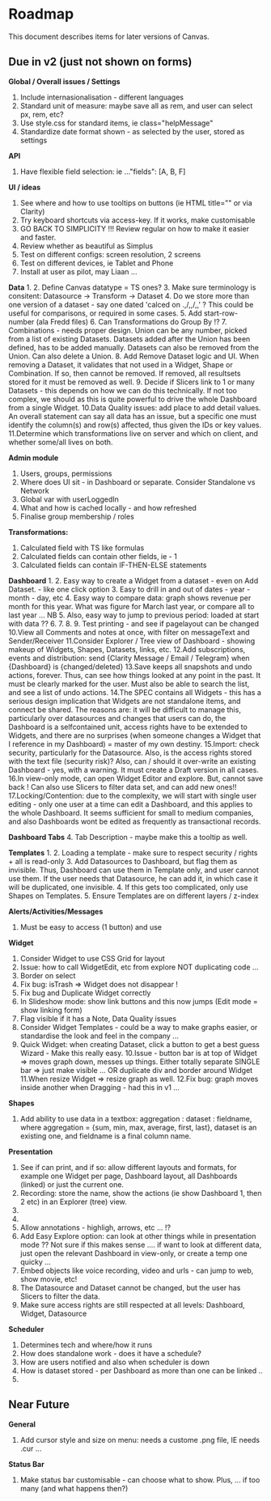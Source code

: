 # Roadmap

This document describes items for later versions of Canvas.

## Due in v2 (just not shown on forms)


**Global / Overall issues / Settings**
1. Include internasionalisation - different languages
2. Standard unit of measure: maybe save all as rem, and user can select px, rem, etc?
3. Use style.css for standard items, ie class="helpMessage"
4. Standardize date format shown - as selected by the user, stored as settings


**API**
1. Have flexible field selection: ie ..."fields": [A, B, F]


**UI / ideas**
1. See where and how to use tooltips on buttons (ie HTML title="" or via Clarity)
2. Try keyboard shortcuts via access-key.  If it works, make customisable
3. GO BACK TO SIMPLICITY !!!  Review regular on how to make it easier and faster.
4. Review whether as beautiful as Simplus
5. Test on different configs: screen resolution, 2 screens
6. Test on different devices, ie Tablet and Phone
7. Install at user as pilot, may Liaan ...


**Data**
1. 
2. Define Canvas datatype = TS ones?
3. Make sure terminology is consitent: Datasource -> Transform -> Dataset
4. Do we store more than one version of a dataset - say one dated 'calced on .,/,,/,,' ?
   This could be useful for comparisons, or required in some cases.
5. Add start-row-number (ala Fredd files)
6. Can Transformations do Group By !?
7. Combinations - needs proper design.  Union can be any number, picked from a list of
   existing Datasets.  Datasets added after the Union has been defined, has to be added
   manually.  Datasets can also be removed from the Union.  Can also delete a Union.
8. Add Remove Dataset logic and UI.  When removing a Dataset, it validates that not used
   in a Widget, Shape or Combination. If so, then cannot be removed.  If removed, all
   resultsets stored for it must be removed as well.
9. Decide if Slicers link to 1 or many Datasets - this depends on how we can do this 
   technically.  If not too complex, we should as this is quite powerful to drive the 
   whole Dashboard from a single Widget.
10.Data Quality issues: add place to add detail values.  An overall statement can say all
   data has an issue, but a specific one must identify the column(s) and row(s) affected,
   thus given the IDs or key values.
11.Determine which transformations live on server and which on client, and whether some/all
   lives on both.
   


**Admin module**
1. Users, groups, permissions
2. Where does UI sit - in Dashboard or separate.  Consider Standalone vs Network
3. Global var with userLoggedIn
4. What and how is cached locally - and how refreshed
5. Finalise group membership / roles


**Transformations:**
1. Calculated field with TS like formulas
2. Calculated fields can contain other fields, ie <TradeDate> - 1
3. Calculated fields can contain IF-THEN-ELSE statements


**Dashboard**
1. 
2. Easy way to create a Widget from a dataset - even on Add Dataset.  - like one click option
3. Easy to drill in and out of dates - year - month - day, etc
4. Easy way to compare data: graph shows revenue per month for this year.  What was figure
   for March last year, or compare all to last year ... NB
5. Also, easy way to jump to previous period:  loaded at start with data ??
6. 
7. 
8. 
9. Test printing - and see if pagelayout can be changed
10.View all Comments and notes at once, with filter on messageText and Sender/Receiver
11.Consider Explorer / Tree view of Dashboard - showing makeup of Widgets, Shapes, Datasets,
   links, etc.
12.Add subscriptions, events and distribution: send {Clarity Message / Email / Telegram}
   when {Dashboard} is {changed/deleted}
13.Save keeps all snapshots and undo actions, forever.  Thus, can see how things looked
   at any point in the past.  It must be clearly marked for the user.  Must also be able to
   search the list, and see a list of undo actions.
14.The SPEC contains all Widgets - this has a serious design implication that Widgets are
   not standalone items, and connect be shared.  The reasons are: it will be difficult
   to manage this, particularly over datasources and changes that users can do, the 
   Dashboard is a selfcontained unit, access rights have to be extended to Widgets, and
   there are no surprises (when someone changes a Widget that I reference in my Dashboard) 
   = master of my own destiny.
15.Import: check security, particularly for the Datasource.  Also, is the access rights
   stored with the text file (security risk)?  Also, can / should it over-write an
   existing Dashboard - yes, with a warning.  It must create a Draft version in all cases.
16.In view-only mode, can open Widget Editor and explore.  But, cannot save back !  Can 
   also use Slicers to filter data set, and can add new ones!!
17.Locking/Contention: due to the complexity, we will start with single user editing - 
   only one user at a time can edit a Dashboard, and this applies to the whole Dashboard.
   It seems sufficient for small to medium companies, and also Dashboards wont be edited
   as frequently as transactional records.


**Dashboard Tabs**
4. Tab Description - maybe make this a tooltip as well.


**Templates**
1. 
2. Loading a template - make sure to respect security / rights + all is read-only
3. Add Datasources to Dashboard, but flag them as invisible.  Thus, Dashboard can use them
   in Template only, and user cannot use them.  If the user needs that Datasource, he can 
   add it, in which case it will be duplicated, one invisible.
4. If this gets too complicated, only use Shapes on Templates.
5. Ensure Templates are on different layers / z-index


**Alerts/Activities/Messages**
1. Must be easy to access (1 button) and use


**Widget**
1. Consider Widget to use CSS Grid for layout
2. Issue: how to call WidgetEdit, etc from explore NOT duplicating code ...
3. Border on select
4. Fix bug: isTrash => Widget does not disappear !
5. Fix bug and Duplicate Widget correctly
6. In Slideshow mode: show link buttons and this now jumps (Edit mode = show linking form)
7. Flag visible if it has a Note, Data Quality issues
8. Consider Widget Templates - could be a way to make graphs easier, or standardise the
   look and feel in the company ...
9. Quick Widget: when creating Dataset, click a button to get a best guess Wizard - Make this
   really easy.
10.Issue - button bar is at top of Widget => moves graph down, messes up things.  Either totally
   separate SINGLE bar => just make visible ...  OR  duplicate div and border around Widget
11.When resize Widget => resize graph as well.
12.Fix bug: graph moves inside another when Dragging - had this in v1 ...


**Shapes**
1. Add ability to use data in a textbox: aggregation : dataset : fieldname, where
   aggregation = {sum, min, max, average, first, last}, dataset is an existing one, and
   fieldname is a final column name.


**Presentation**
1. See if can print, and if so: allow different layouts and formats, for example one 
   Widget per page, Dashboard layout, all Dashboards (linked) or just the current one.
2. Recording: store the name, show the actions (ie show Dashboard 1, then 2 etc) in an 
   Explorer (tree) view.
3. 
4. 
5. Allow annotations - highligh, arrows, etc ... !?
6. Add Easy Explore option: can look at other things while in presentation mode ??  Not 
   sure if this makes sense ....  if want to look at different data, just open the relevant 
   Dashboard in view-only, or create a temp one quicky ...
7. Embed objects like voice recording, video and urls - can jump to web, show movie, etc!
8. The Datasource and Dataset cannot be changed, but the user has Slicers to filter the
   data.
9. Make sure access rights are still respected at all levels: Dashboard, Widget, Datasource


**Scheduler**
1. Determines tech and where/how it runs
2. How does standalone work - does it have a schedule?
3. How are users notified and also when scheduler is down
4. How is dataset stored - per Dashboard as more than one can be linked ..
5. 



## Near Future

**General**
1. Add cursor style and size on menu: needs a custome .png file, IE needs .cur ...


**Status Bar**
1. Make status bar customisable - can choose what to show.  Plus, ... if too many (and 
   what happens then?)


